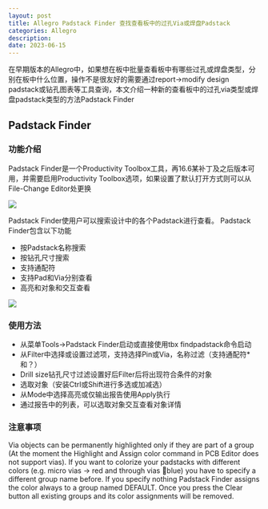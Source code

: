 ```yaml
---
layout: post
title: Allegro Padstack Finder 查找查看板中的过孔Via或焊盘Padstack
categories: Allegro
description: 
date: 2023-06-15
---
```


在早期版本的Allegro中，如果想在板中批量查看板中有哪些过孔或焊盘类型，分别在板中什么位置，操作不是很友好的需要通过report->modify design padstack或钻孔图表等工具查询，本文介绍一种新的查看板中的过孔via类型或焊盘padstack类型的方法Padstack Finder

Padstack Finder
---------------

### 功能介绍

Padstack Finder是一个Productivity Toolbox工具，再16.6某补丁及之后版本可用，并需要启用Productivity Toolbox选项，如果设置了默认打开方式则可以从File-Change Editor处更换

![](http://a1024.synology.me:222/images/blog2022/toolbox.jpg)

Padstack Finder使用户可以搜索设计中的各个Padstack进行查看。 Padstack Finder包含以下功能

*   按Padstack名称搜索
*   按钻孔尺寸搜索
*   支持通配符
*   支持Pad和Via分别查看
*   高亮和对象和交互查看

![](http://a1024.synology.me:222/images/blog2022/Padstack%20Finder.png)

### 使用方法

*   从菜单Tools->Padstack Finder启动或直接使用tbx findpadstack命令启动
*   从Filter中选择或设置过滤项，支持选择Pin或Via，名称过滤（支持通配符\*和？）
*   Drill size钻孔尺寸过滤设置好后Filter后将出现符合条件的对象
*   选取对象（安装Ctrl或Shift进行多选或加减选）
*   从Mode中选择高亮或仅输出报告使用Apply执行
*   通过报告中的列表，可以选取对象交互查看对象详情

### 注意事项

Via objects can be permanently highlighted only if they are part of a group (At the moment the Highlight and Assign color command in PCB Editor does not support vias). If you want to colorize your padstacks with different colors (e.g. micro vias -> red and through vias blue) you have to specify a different group name before. If you specify nothing Padstack Finder assigns the color always to a group named DEFAULT. Once you press the Clear button all existing groups and its color assignments will be removed.